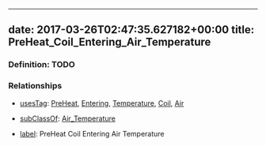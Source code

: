
---
date: 2017-03-26T02:47:35.627182+00:00
title: PreHeat_Coil_Entering_Air_Temperature
---
### Definition: TODO

### Relationships

* [usesTag](https://brickschema.org/schema/1.0/BrickFrame#usesTag): [PreHeat](https://brickschema.org/schema/1.0/BrickTag#PreHeat), [Entering](https://brickschema.org/schema/1.0/BrickTag#Entering), [Temperature](https://brickschema.org/schema/1.0/BrickTag#Temperature), [Coil](https://brickschema.org/schema/1.0/BrickTag#Coil), [Air](https://brickschema.org/schema/1.0/BrickTag#Air)

* [subClassOf](http://www.w3.org/2000/01/rdf-schema#subClassOf): [Air_Temperature](https://brickschema.org/schema/1.0/Brick#Air_Temperature)

* [label](http://www.w3.org/2000/01/rdf-schema#label): PreHeat Coil Entering Air Temperature
